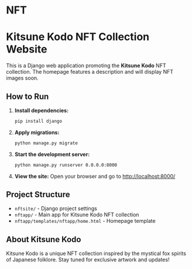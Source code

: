 # NFT

# Kitsune Kodo NFT Collection Website

This is a Django web application promoting the **Kitsune Kodo** NFT collection. The homepage features a description and will display NFT images soon.

## How to Run

1. **Install dependencies:**
	```bash
	pip install django
	```
2. **Apply migrations:**
	```bash
	python manage.py migrate
	```
3. **Start the development server:**
	```bash
	python manage.py runserver 0.0.0.0:8000
	```
4. **View the site:**
	Open your browser and go to [http://localhost:8000/](http://localhost:8000/)

## Project Structure

- `nftsite/` - Django project settings
- `nftapp/` - Main app for Kitsune Kodo NFT collection
- `nftapp/templates/nftapp/home.html` - Homepage template

## About Kitsune Kodo

Kitsune Kodo is a unique NFT collection inspired by the mystical fox spirits of Japanese folklore. Stay tuned for exclusive artwork and updates!
